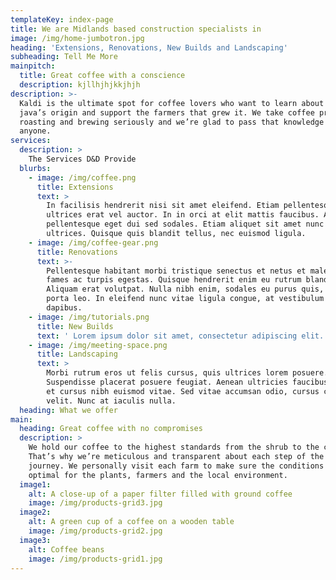 ```yaml
---
templateKey: index-page
title: We are Midlands based construction specialists in
image: /img/home-jumbotron.jpg
heading: 'Extensions, Renovations, New Builds and Landscaping'
subheading: Tell Me More
mainpitch:
  title: Great coffee with a conscience
  description: kjllhjhjkkjhjh
description: >-
  Kaldi is the ultimate spot for coffee lovers who want to learn about their
  java’s origin and support the farmers that grew it. We take coffee production,
  roasting and brewing seriously and we’re glad to pass that knowledge to
  anyone.
services:
  description: >
    The Services D&D Provide
  blurbs:
    - image: /img/coffee.png
      title: Extensions
      text: >
        In facilisis hendrerit nisi sit amet eleifend. Etiam pellentesque
        ultrices erat vel auctor. In in orci at elit mattis faucibus. Aliquam
        pellentesque eget dui sed sodales. Etiam aliquet sit amet nunc nec
        ultrices. Quisque quis blandit tellus, nec euismod ligula.
    - image: /img/coffee-gear.png
      title: Renovations
      text: >-
        Pellentesque habitant morbi tristique senectus et netus et malesuada
        fames ac turpis egestas. Quisque hendrerit enim eu rutrum blandit.
        Aliquam erat volutpat. Nulla nibh enim, sodales eu purus quis, tempus
        porta leo. In eleifend nunc vitae ligula congue, at vestibulum turpis
        dapibus. 
    - image: /img/tutorials.png
      title: New Builds
      text: ' Lorem ipsum dolor sit amet, consectetur adipiscing elit. Phasellus aliquet dolor sapien, quis maximus arcu scelerisque id. Nunc rhoncus efficitur libero a auctor. Vestibulum lacinia massa vel sem ornare, eu eleifend metus congue. Donec turpis turpis, efficitur scelerisque orci venenatis, facilisis fermentum augue.'
    - image: /img/meeting-space.png
      title: Landscaping
      text: >
        Morbi rutrum eros ut felis cursus, quis ultrices lorem posuere.
        Suspendisse placerat posuere feugiat. Aenean ultricies faucibus dolor,
        et cursus nibh euismod vitae. Sed vitae accumsan odio, cursus commodo
        velit. Nunc at iaculis nulla.
  heading: What we offer
main:
  heading: Great coffee with no compromises
  description: >
    We hold our coffee to the highest standards from the shrub to the cup.
    That’s why we’re meticulous and transparent about each step of the coffee’s
    journey. We personally visit each farm to make sure the conditions are
    optimal for the plants, farmers and the local environment.
  image1:
    alt: A close-up of a paper filter filled with ground coffee
    image: /img/products-grid3.jpg
  image2:
    alt: A green cup of a coffee on a wooden table
    image: /img/products-grid2.jpg
  image3:
    alt: Coffee beans
    image: /img/products-grid1.jpg
---
```



